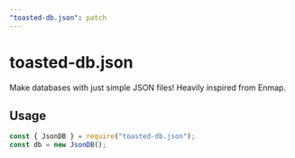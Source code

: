 ```yaml
---
"toasted-db.json": patch
---
```


# toasted-db.json

Make databases with just simple JSON files! Heavily inspired from Enmap.

## Usage

```js
const { JsonDB } = require("toasted-db.json");
const db = new JsonDB();
```
